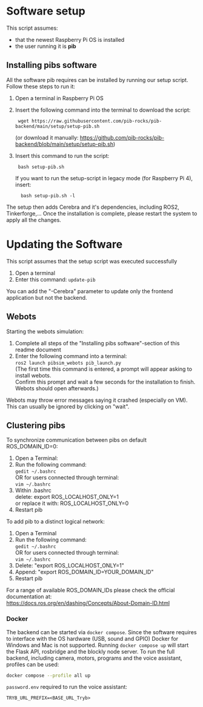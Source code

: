 # Software setup

This script assumes:

- that the newest Raspberry Pi OS is installed
- the user running it is **pib**

## Installing pibs software

All the software pib requires can be installed by running our setup script.
Follow these steps to run it:

1. Open a terminal in Raspberry Pi OS

2. Insert the following command into the terminal to download the script:

        wget https://raw.githubusercontent.com/pib-rocks/pib-backend/main/setup/setup-pib.sh

   (or download it manually: https://github.com/pib-rocks/pib-backend/blob/main/setup/setup-pib.sh)

3. Insert this command to run the script:

        bash setup-pib.sh

   If you want to run the setup-script in legacy mode (for Raspberry Pi 4), insert:
               
         bash setup-pib.sh -l

The setup then adds Cerebra and it's dependencies, including ROS2, Tinkerforge,...
Once the installation is complete, please restart the system to apply all the changes.

# Updating the Software

This script assumes that the setup script was executed successfully

1. Open a terminal
2. Enter this command: `update-pib`

You can add the "-Cerebra" parameter to update only the frontend application but not the backend.

## Webots

Starting the webots simulation:

1. Complete all steps of the "Installing pibs software"-section of this readme document
2. Enter the following command into a terminal:  
   `ros2 launch pibsim_webots pib_launch.py`  
   (The first time this command is entered, a prompt will appear asking to install webots.  
   Confirm this prompt and wait a few seconds for the installation to finish. Webots should open afterwards.)

Webots may throw error messages saying it crashed (especially on VM). This can usually be ignored by clicking on "wait".

## Clustering pibs

To synchronize communication between pibs on default ROS_DOMAIN_ID=0:

1. Open a Terminal:
2. Run the following command:  
   `gedit ~/.bashrc`  
   OR for users connected through terminal:  
   `vim ~/.bashrc`
3. Within .bashrc  
   delete: export ROS_LOCALHOST_ONLY=1  
   or replace it with: ROS_LOCALHOST_ONLY=0
4. Restart pib

To add pib to a distinct logical network:

1. Open a Terminal
2. Run the following command:  
   `gedit ~/.bashrc`  
   OR for users connected through terminal:  
   `vim ~/.bashrc`
3. Delete: "export ROS_LOCALHOST_ONLY=1"
4. Append: "export ROS_DOMAIN_ID=YOUR_DOMAIN_ID"
5. Restart pib

For a range of available ROS_DOMAIN_IDs please check the official documentation at:  
https://docs.ros.org/en/dashing/Concepts/About-Domain-ID.html

### Docker

The backend can be started via `docker compose`. Since the software requires to interface with the OS hardware (USB,
sound and GPIO) Docker for Windows and Mac is not supported.
Running `docker compose up` will start the Flask API, rosbridge and the blockly node server. To run the full backend,
including camera, motors, programs and the voice assistant, profiles can be used:

```bash
docker compose --profile all up
```

`password.env` required to run the voice assistant:

```
TRYB_URL_PREFIX=<BASE_URL_Tryb>
```
